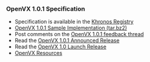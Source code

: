 ### OpenVX 1.0.1 Specification

*   Specification is available in the [Khronos Registry](/registry/vx/)
*   [OpenVX 1.0.1 Sample Implementation (tar.bz2)](/registry/vx/sample/openvx_sample_1.0.1.tar.bz2 "OpenVX Sample Implementation Tarball")
*   Post comments on the [OpenVX 1.0.1 feedback thread](/openvx/feedback_forum)
*   Read the [OpenVX 1.0.1 Announced Release](/news/press/industry-momentum-building-for-openvx-computer-vision-acceleration-api "OpenVX 1.0.1 Press Release")
*   Read the [OpenVX 1.0 Launch Release](/news/press/khronos-finalizes-and-releases-openvx-1.0-specification-for-computer-vision "OpenVX 1.0 Press Release")
*   [OpenVX Resources](/openvx/resources)